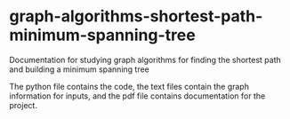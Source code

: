 # graph-algorithms-shortest-path-minimum-spanning-tree
 Documentation for studying graph algorithms for finding the shortest path and building a minimum spanning tree

 The python file contains the code, the text files contain the graph information for inputs, and the pdf file contains documentation for the project.
